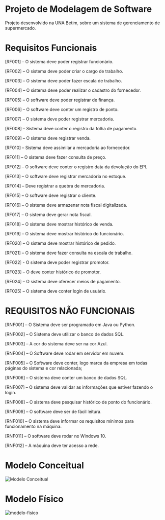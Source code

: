 # Projeto de Modelagem de Software
Projeto desenvolvido na UNA Betim, sobre um sistema de gerenciamento de supermercado.

# Requisitos Funcionais
[RF001] – O sistema deve poder registrar funcionário.

[RF002] – O sistema deve poder criar o cargo de trabalho.

[RF003] – O sistema deve poder fazer escala de trabalho.

[RF004] – O sistema deve poder realizar o cadastro do fornecedor.

[RF005] – O software deve poder registrar de finança.

[RF006] – O software deve conter um registro de ponto.

[RF007] – O sistema deve poder registrar mercadoria. 

[RF008] – Sistema deve conter o registro da folha de pagamento.

[RF009] – O sistema deve registrar venda.

[RF010] – Sistema deve assimilar a mercadoria ao fornecedor.

[RF011] – O sistema deve fazer consulta de preço.

[RF012] – O software deve conter o registro data da devolução do EPI.

[RF013] – O software deve registrar mercadoria no estoque.

[RF014] – Deve registrar a quebra de mercadoria.

[RF015] – O software deve registrar o cliente.

[RF016] – O sistema deve armazenar nota fiscal digitalizada.

[RF017] – O sistema deve gerar nota fiscal.

[RF018] – O sistema deve mostrar histórico de venda.

[RF019] – O sistema deve mostrar histórico do funcionário.

[RF020] – O sistema deve mostrar histórico de pedido.

[RF021] – O sistema deve fazer consulta na escala de trabalho.

[RF022] - O sistema deve poder registrar promotor.

[RF023] – O deve conter histórico de promotor.

[RF024] – O sistema deve oferecer meios de pagamento.

[RF025] – O sistema deve conter login de usuário.


# REQUISITOS NÃO FUNCIONAIS
[RNF001] – O Sistema deve ser programado em Java ou Python.

[RNF002] – O Sistema deve utilizar o banco de dados SQL.

[RNF003] – A cor do sistema deve ser na cor Azul.

[RNF004] – O Software deve rodar em servidor em nuvem.

[RNF005] – O Software deve conter, logo marca da empresa em todas páginas do sistema e cor relacionada;

[RNF006] – O sistema deve conter um banco de dados SQL.

[RNF007] – O sistema deve validar as informações que estiver fazendo o login.

[RNF008] – O sistema deve pesquisar histórico de ponto do funcionário.

[RNF009] – O software deve ser de fácil leitura.

[RNF010] – O sistema deve informar os requisitos mínimos para funcionamento na máquina.

[RNF011] – O software deve rodar no Windows 10.

[RNF012] – A máquina deve ter acesso a rede.


# Modelo Conceitual
![Modelo Conceitual](https://github.com/Projeto-SAS/projeto-a3/assets/96255118/e5b5092e-4f28-4c14-a7da-b57ef7d8d891)

# Modelo Físico
![modelo-fisico](https://github.com/Projeto-SAS/projeto-a3/assets/96255118/5c46497b-2341-4d37-8074-2abf52b91c4a)
